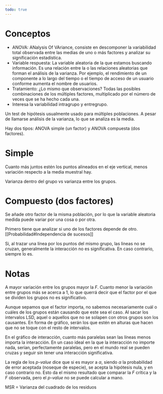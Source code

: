 ```yaml
---
todo: true
---
```

# Conceptos

- ANOVA: ANalysis Of VAriance, consiste en descomponer la variabilidad total observada entre las medias de uno o más factores y analizar su significación estadística.
- Variable respuesta: La variable aleatoria de la que estamos buscando información. Es una relación entre la o las relaciones aleatorias que forman el análisis de la varianza. Por ejemplo, el rendimiento de un componente a lo largo del tiempo o el tiempo de acceso de un usuario conforme aumenta el nombre de usuarios.
- Tratamiento: ¿Lo mismo que observaciones? Todas las posibles combinaciones de los múltiples factores, multiplicado por el número de veces que se ha hecho cada una.
- Interesa la variabilidad intragrupo y entregrupo.

Un test de hipótesis usualmente usado para múltiples poblaciones. A pesar de llamarse análisis de la varianza, lo que se analiza es la media.

Hay dos tipos: ANOVA simple (un factor) y ANOVA compuesta (dos factores).

# Simple  

Cuanto más juntos estén los puntos alineados en el eje vertical, menos variación respecto a la media muestral hay.

Varianza dentro del grupo vs varianza entre los grupos.

# Compuesto (dos factores)

Se añade otro factor de la misma población, por lo que la variable aleatoria medida puede variar por una cosa o por otra.

Primero tiene que analizar si uno de los factores depende de otro. [[Probabilidad#Independencia de sucesos]]

Si, al trazar una línea por los puntos del mismo grupo, las lineas no se cruzan, generalmente la interacción no es significativa. En caso contrario, siempre lo es.

# Notas

A mayor variación entre los grupos mayor la $F$. Cuanto menor la variación entre grupos más se acerca a 1, lo que querrá decir que el factor por el que se dividen los grupos no es significativo.

Aunque sepamos que el factor importa, no sabemos necesariamente cuál o cuáles de los grupos están causando que este sea el caso. Al sacar los intervalos LSD, aquel o aquellos que no se solapen con otros grupos son los causantes. En forma de gráfico, serán los que estén en alturas que hacen que no se toque con el resto de intervalos.

En el gráfico de interacción, cuanto más paralelas sean las líneas menos importa la interacción. En un caso ideal en la que la interacción no importe nada, serían, perfectamente paralelas, pero en el mundo real se pueden cruzas y seguir sin tener una interacción significativa.

La regla de los *p-value* dice que si es mayor a $\alpha$, siendo $\alpha$ la probabilidad de error aceptada (noseque de especie), se acepta la hipótesis nula, y en caso contrario no. Esto da el mismo resultado que comparar la $F$ crítica y la $F$ observada, pero el *p-value* no se puede calcular a mano.

MSR = Varianza del cuadrado de los residuos